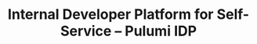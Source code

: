 ---
title: "Internal Developer Platform for Self-Service – Pulumi IDP"
layout: internal-developer-platforms

meta_desc: Build your internal developer platform with Pulumi. Enable self-service infrastructure with enterprise governance.
meta_image: /images/product/idp-meta.png

heading: Internal Developer Platform
subheading: |
    The fastest, most secure way to deliver cloud infrastructure

aliases:
    - /solutions/platforms/
    - /product/idp
    - /product/pulumi-idp

overview:
  title: Everything platform engineers need to build an IDP
  description: Create golden paths with reusable components and templates. Enable self-service infrastructure through code, YAML, or developer portals. Enforce standards automatically with policies. Ship infrastructure faster while maintaining control.
  cta: Start Building Your IDP
  link: /docs/idp/get-started/
  cta_secondary: Get a Demo
  link_secondary: /contact/?form=request-a-demo

why_idp:
  title: Why engineers choose Pulumi for platform engineering
  description: Build your IDP on infrastructure as code in any programming language. Create golden paths that engineers actually want to use. Enforce standards without slowing teams down.
  benefits:
    - title: Ship Faster
      description: Golden paths and reusable components get engineers from idea to production in minutes.
      icon: rocketship
      color: salmon
    - title: Automatic Governance
      description: Policy as code enforces security, compliance, and operational standards without manual reviews.
      icon: shield
      color: blue
    - title: Engineer-Friendly
      description: Engineers work how they prefer – code, YAML, UI, or APIs – all with consistent governance.
      icon: nodes-and-rays
      color: yellow
    - title: Day 2 Ready
      description: Handle provisioning, updates, drift detection, and compliance from day one.
      icon: cycle
      color: fuchsia

demo_video:
    title: See Platform Engineering in Action
    subtitle: Watch how teams build internal developer platforms with Pulumi
    image: https://www.youtube.com/watch?v=3gZmKaAeppc

building_blocks:
  title: "Core building blocks for your IDP"
  items:
    - header: "Create golden paths with components and templates"
      subheader: "Platform engineers define infrastructure patterns once, engineers use them everywhere:"
      body:
        - "**Components**: Reusable infrastructure building blocks in any language. Package your well-architected patterns."
        - "**Templates**: Scaffold entire projects with one command. Applications, microservices, clusters – all standardized."
        - "**Policies**: Enforce security and compliance automatically. Block non-compliant infrastructure before it ships."
      graphic: /images/product/idp-services-home.jpg
    - header: Self-service infrastructure, multiple interfaces
      subheader: "Engineers provision infrastructure using their preferred approach:"
      body:
        - "**Code**: Write infrastructure in TypeScript, Python, Go, .NET, or Java. Full programming power."
        - "**Low-Code**: Simple YAML for standard patterns. Platform teams create the templates, engineers fill in the values."
        - "**No-Code**: Deploy through Pulumi's project wizard or integrate with Backstage. Click to provision."
        - "**REST API**: Programmatic access for custom tools and workflows. Build your own interfaces."
      graphic: /images/product/idp-flexible-interfaces.png
    - header: Built for Day 2 operations
      subheader: Platform engineering doesn't stop at provisioning. Handle the full infrastructure lifecycle.
      body:
        - "**Drift Detection**: Know when infrastructure diverges from code. Fix drift automatically or alert the team."
        - "**Import Existing Resources**: Bring unmanaged infrastructure under control. Generate code from existing resources."
        - "**Dependency Management**: Track component usage across teams. Safely deprecate old versions."
        - "**Enterprise RBAC**: Fine-grained permissions, SAML/SSO, audit logs. Control who can change what."
      graphic: /images/product/idp-day-two.png

learn:
    title: Start building your IDP
    items:
        - title: Start building your platform today
          description: Build your internal developer platform with Pulumi Cloud. Start with our free tier and scale when you need enterprise features.
          buttons:
            - link: https://app.pulumi.com/
              type: primary
              action: Start Free
            - link: /contact/?form=request-a-demo
              type: secondary
              action: Book a Demo
        - title: Platform engineering guide
          description: Learn how to build an IDP with components, templates, policies, and self-service patterns.
          buttons:
            - link: /docs/idp/get-started/
              type: primary
              action: Read the Docs
            - link: https://info.pulumi.com/whitepaper/accelerating-business-value-at-every-stage-of-idp-maturity
              type: secondary
              action: Get the Whitepaper
---